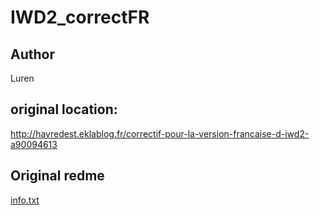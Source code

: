 # IWD2_correctFR
## Author
Luren

## original location:

http://havredest.eklablog.fr/correctif-pour-la-version-francaise-d-iwd2-a90094613

## Original redme

[info.txt](IWD2_correctFR/infos.txt)
